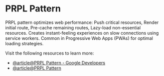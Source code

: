 # PRPL Pattern

PRPL pattern optimizes web performance: Push critical resources, Render initial route, Pre-cache remaining routes, Lazy-load non-essential resources. Creates instant-feeling experiences on slow connections using service workers. Common in Progressive Web Apps (PWAs) for optimal loading strategies.

Visit the following resources to learn more:

- [@article@PRPL Pattern - Google Developers](https://developers.google.com/web/fundamentals/performance/prpl-pattern)
- [@article@PRPL Pattern](https://www.patterns.dev/vanilla/prpl/)
